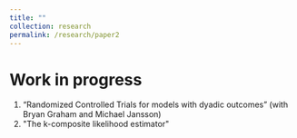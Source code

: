 ```yaml
---
title: ""
collection: research
permalink: /research/paper2
---
```

# Work in progress
1. “Randomized Controlled Trials for models with dyadic outcomes” (with Bryan Graham and Michael Jansson)
2. "The k-composite likelihood estimator"
